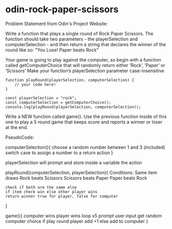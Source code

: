# odin-rock-paper-scissors
Problem Statement from Odin's Project Website:

Write a function that plays a single round of Rock Paper Scissors. The function should take two parameters - the playerSelection and computerSelection - and then return a string that declares the winner of the round like so: "You Lose! Paper beats Rock"

Your game is going to play against the computer, so begin with a function called getComputerChoice that will randomly return either ‘Rock’, ‘Paper’ or ‘Scissors’
    Make your function’s playerSelection parameter case-insensitive

    function playRound(playerSelection, computerSelection) {
        // your code here!
    }
        
    const playerSelection = "rock";
    const computerSelection = getComputerChoice();
    console.log(playRound(playerSelection, computerSelection));

Write a NEW function called game(). Use the previous function inside of this one to play a 5 round game that keeps score and reports a winner or loser at the end.

PseudoCode:

computerSelection(){
    choose a random number between 1 and 3 (included)
    switch case to assign a number to a return action
}

playerSelection will prompt and store inside a variable the action

playRound(computerSelection, playerSelection){
    Conditions:
    Same item draws
    Rock beats Scissors
    Scissors beats Paper
    Paper beats Rock
    

    check if both are the same else
    if item check win else other player wins
    return winner true for player, false for computer
}

game(){
    computer wins
    player wins
    loop x5
        prompt user input
        get random computer choice
        if play round player add +1 else add to computer
}